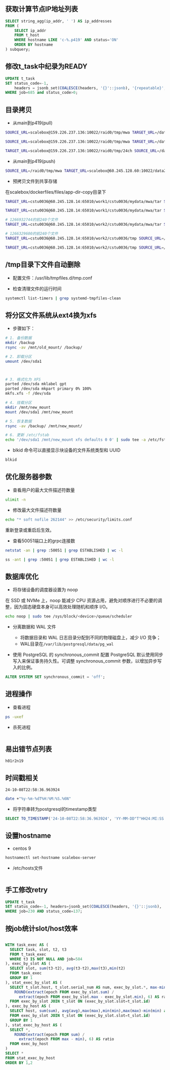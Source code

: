 
## 获取计算节点IP地址列表

```sql
SELECT string_agg(ip_addr, ' ') AS ip_addresses
FROM (
    SELECT ip_addr
    FROM t_host
    WHERE hostname LIKE 'c-%.p419' AND status='ON'
    ORDER BY hostname
) subquery;
```

## 修改t_task中纪录为READY

```sql
UPDATE t_task 
SET status_code=-1, 
    headers = jsonb_set(COALESCE(headers, '{}'::jsonb), '{repeatable}', '"yes"', true)
WHERE job=685 and status_code>0;
```

## 目录拷贝

- 从main到p419(pull)
```sh
SOURCE_URL=scalebox@159.226.237.136:10022/raid0/tmp/mwa TARGET_URL=/data2/tmp DIR_NAME=tar1257617424 REGEX_FILTER='zst$' scalebox app create

SOURCE_URL=scalebox@159.226.237.136:10022/raid0/tmp/mwa TARGET_URL=/data2/tmp DIR_NAME=tar1206977296 REGEX_FILTER= scalebox app create

TARGET_URL=scalebox@159.226.237.136:10022/raid0/tmp/24ch SOURCE_URL=/data1/mydata/mwa/24ch DIR_NAME=1266932744-241102 REGEX_FILTER= scalebox app create

```

- 从main到p419(push)

```sh
SOURCE_URL=/raid0/tmp/mwa TARGET_URL=scalebox@60.245.128.60:10022/data2/tmp DIR_NAME=tar1257617424 REGEX_FILTER='zst$' scalebox app create

```

- 预拷贝文件到共享存储

在scalebox/dockerfiles/files/app-dir-copy目录下

```sh
TARGET_URL=cstu0036@60.245.128.14:65010/work1/cstu0036/mydata/mwa/tar SOURCE_URL=/data1/mydata/mwa/tar DIR_NAME=1301240224 REGEX_FILTER="/1301240[2-5]" scalebox app create

TARGET_URL=cstu0036@60.245.128.14:65010/work1/cstu0036/mydata/mwa/tar SOURCE_URL=/data1/mydata/mwa/tar DIR_NAME=1301240224 REGEX_FILTER='/130124(16\|17\|18\|19\|20\|21)' scalebox app create

# 1266932744的前240个文件
TARGET_URL=cstu0036@60.245.128.14:65010/work2/cstu0036/mydata/mwa/tar SOURCE_URL=/data2/mydata/mwa/tar DIR_NAME=1266932744 REGEX_FILTER='/126693(2\|3[01])' scalebox app create

# 1266329600的前240个文件
TARGET_URL=cstu0036@60.245.128.14:65010/work2/cstu0036/tmp SOURCE_URL=/data2/mydata/mwa/tar DIR_NAME=1266329600 REGEX_FILTER='/1266329' scalebox app create

TARGET_URL=cstu0036@60.245.128.14:65010/work2/cstu0036/tmp SOURCE_URL=/data2/mydata/mwa/tar DIR_NAME=1266329600 scalebox app create

```


## /tmp目录下文件自动删除

- 配置文件：/usr/lib/tmpfiles.d/tmp.conf

- 检查清理文件的运行时间
```sh
systemctl list-timers | grep systemd-tmpfiles-clean
```

## 将分区文件系统从ext4换为xfs

- 步骤如下：
 
```sh
# 1. 备份数据
mkdir /backup
rsync -av /mnt/old_mount/ /backup/

# 2. 卸载分区
umount /dev/sda1



# 3. 格式化为 XFS
parted /dev/sda mklabel gpt
parted /dev/sda mkpart primary 0% 100%
mkfs.xfs -f /dev/sda

# 4. 挂载分区
mkdir /mnt/new_mount
mount /dev/sda1 /mnt/new_mount

# 5. 恢复数据
rsync -av /backup/ /mnt/new_mount/

# 6. 更新 /etc/fstab
echo '/dev/sda1 /mnt/new_mount xfs defaults 0 0' | sudo tee -a /etc/fstab

```

- blkid 命令可以直接显示块设备的文件系统类型和 UUID

```sh
blkid
```

## 优化服务器参数
- 查看用户的最大文件描述符数量
```sh
ulimit -n
```

- 修改最大文件描述符数量
```sh
echo "* soft nofile 262144" >> /etc/security/limits.conf
```
重新登录或重启后生效。

- 查看50051端口上的grpc连接数
```sh
netstat -an | grep :50051 | grep ESTABLISHED | wc -l

ss -ant | grep :50051 | grep ESTABLISHED | wc -l
```

## 数据库优化

- 将存储设备的调度器设置为 noop

在 SSD 或 NVMe 上，noop 能减少 CPU 资源占用，避免对顺序进行不必要的调整，因为固态硬盘本身可以高效处理随机和顺序 I/O。

```sh
echo noop | sudo tee /sys/block/<device>/queue/scheduler
```

- 分离数据和 WAL 文件
  - 将数据目录和 WAL 日志目录分配到不同的物理磁盘上，减少 I/O 竞争；
  - WAL目录在```/var/lib/postgresql/data/pg_wal```
  
- 使用 PostgreSQL 的 synchronous_commit 配置
   PostgreSQL 默认使用同步写入来保证事务持久性。可调整 synchronous_commit 参数，以增加异步写入的比例。
   
```sql
ALTER SYSTEM SET synchronous_commit = 'off';
```

## 进程操作

- 查看进程
```sh
ps -uxef

```

- 杀死进程
```sh

```

## 易出错节点列表

```
h01r2n19

```

## 时间戳相关

```
24-10-08T22:58:36.963924
```

```sh
date +"%y-%m-%dT%H:%M:%S.%6N"
```

- 将字符串转为postgresql的timestamp类型
```sql
SELECT TO_TIMESTAMP('24-10-08T22:58:36.963924', 'YY-MM-DD"T"HH24:MI:SS.US');
```

## 设置hostname

- centos 9
```sh
hostnamectl set-hostname scalebox-server
```

- /etc/hosts文件
```

```

## 手工修改retry

```sql
UPDATE t_task 
SET status_code=-1, headers=jsonb_set(COALESCE(headers, '{}'::jsonb), '{repeatable}', '"yes"', true)
WHERE job=230 AND status_code=137;
```

## 按job统计slot/host效率

```sql

WITH task_exec AS (
  SELECT task, slot, t2, t3
  FROM t_task_exec
  WHERE t3 IS NOT NULL AND job=584
), exec_by_slot AS (
  SELECT slot, sum(t3-t2), avg(t3-t2),max(t3),min(t2)
  FROM task_exec
  GROUP BY 1
), stat_exec_by_slot AS (
  SELECT t_slot.host, t_slot.serial_num AS num, exec_by_slot.*, max-min AS duration,
    ROUND(extract(epoch FROM exec_by_slot.sum) / 
      extract(epoch FROM exec_by_slot.max - exec_by_slot.min), 6) AS ratio
  FROM exec_by_slot JOIN t_slot ON (exec_by_slot.slot=t_slot.id) 
), exec_by_host AS (
  SELECT host, sum(sum), avg(avg),max(max),min(min),max(max)-min(min) as duration
  FROM exec_by_slot JOIN t_slot ON (exec_by_slot.slot=t_slot.id)
  GROUP BY 1
), stat_exec_by_host AS (
  SELECT *,
    ROUND(extract(epoch FROM sum) / 
      extract(epoch FROM max - min), 6) AS ratio
  FROM exec_by_host 
) 
SELECT *
FROM stat_exec_by_host
ORDER BY 1,2

```